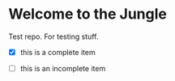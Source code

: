 Welcome to the Jungle
====================

Test repo. For testing stuff.

- [x] this is a complete item
- [ ] this is an incomplete item
 



